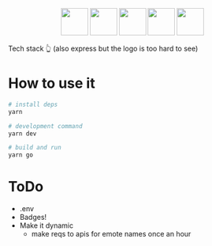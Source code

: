 <div align="center">
  <img width="55" src="https://raw.githubusercontent.com/gilbarbara/logos/master/logos/eslint.svg"/>
  <img width="55" src="https://raw.githubusercontent.com/gilbarbara/logos/master/logos/prettier.svg"/>
  <img width="55" src="https://raw.githubusercontent.com/gilbarbara/logos/master/logos/pug.svg"/>
  <img width="55" src="https://raw.githubusercontent.com/gilbarbara/logos/master/logos/socket.io.svg"/>
  <img width="55" src="https://raw.githubusercontent.com/gilbarbara/logos/master/logos/typescript-icon.svg"/>
</div>

Tech stack 👆 (also express but the logo is too hard to see)
# How to use it

```bash
# install deps
yarn

# development command
yarn dev

# build and run
yarn go
```

# ToDo

- .env
- Badges!
- Make it dynamic
  - make reqs to apis for emote names once an hour
